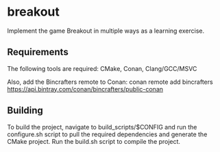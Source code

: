 # breakout
Implement the game Breakout in multiple ways as a learning exercise.

## Requirements
The following tools are required: CMake, Conan, Clang/GCC/MSVC

Also, add the Bincrafters remote to Conan: conan remote add bincrafters https://api.bintray.com/conan/bincrafters/public-conan

## Building
To build the project, navigate to build_scripts/$CONFIG and run the configure.sh script to pull the required dependencies and generate the CMake project. Run the build.sh script to compile the project.

